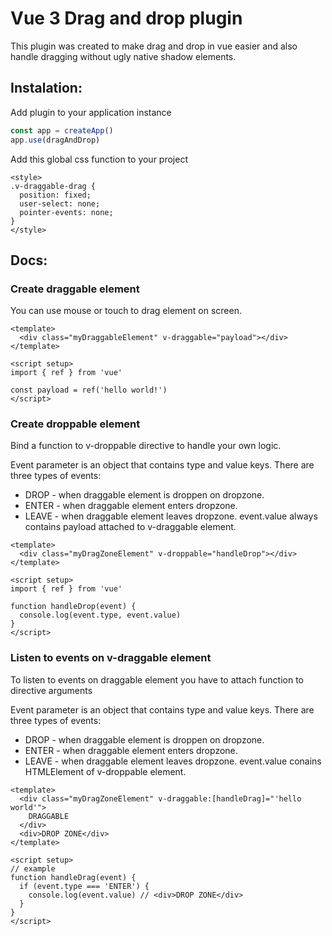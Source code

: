 # Vue 3 Drag and drop plugin
This plugin was created to make drag and drop in vue easier and also handle dragging without ugly native shadow elements.

## Instalation:

Add plugin to your application instance
```javascript
const app = createApp()
app.use(dragAndDrop)
```

Add this global css function to your project
```vue
<style>
.v-draggable-drag {
  position: fixed;
  user-select: none;
  pointer-events: none;
}
</style>
```

## Docs:

### Create draggable element
You can use mouse or touch to drag element on screen.
```vue
<template>
  <div class="myDraggableElement" v-draggable="payload"></div>
</template>

<script setup>
import { ref } from 'vue'

const payload = ref('hello world!')
</script>
```

### Create droppable element
Bind a function to v-droppable directive to handle your own logic.

Event parameter is an object that contains type and value keys. There are three types of events:
- DROP - when draggable element is droppen on dropzone.
- ENTER - when draggable element enters dropzone.
- LEAVE - when draggable element leaves dropzone.
event.value always contains payload attached to v-draggable element.
```vue
<template>
  <div class="myDragZoneElement" v-droppable="handleDrop"></div>
</template>

<script setup>
import { ref } from 'vue'

function handleDrop(event) {
  console.log(event.type, event.value)
}
</script>
```

### Listen to events on v-draggable element
To listen to events on draggable element you have to attach function to directive arguments

Event parameter is an object that contains type and value keys. There are three types of events:
- DROP - when draggable element is droppen on dropzone.
- ENTER - when draggable element enters dropzone.
- LEAVE - when draggable element leaves dropzone.
event.value conains HTMLElement of v-droppable element.
```vue
<template>
  <div class="myDragZoneElement" v-draggable:[handleDrag]="'hello world'">
    DRAGGABLE
  </div>
  <div>DROP ZONE</div>
</template>

<script setup>
// example
function handleDrag(event) {
  if (event.type === 'ENTER') {
    console.log(event.value) // <div>DROP ZONE</div>
  }
}
</script>
```

